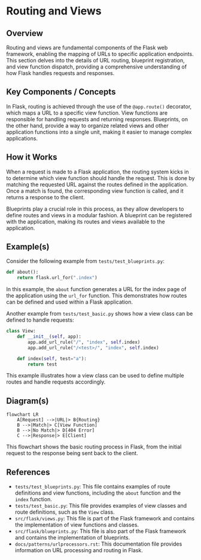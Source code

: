 # Routing and Views
## Overview
Routing and views are fundamental components of the Flask web framework, enabling the mapping of URLs to specific application endpoints. This section delves into the details of URL routing, blueprint registration, and view function dispatch, providing a comprehensive understanding of how Flask handles requests and responses.

## Key Components / Concepts
In Flask, routing is achieved through the use of the `@app.route()` decorator, which maps a URL to a specific view function. View functions are responsible for handling requests and returning responses. Blueprints, on the other hand, provide a way to organize related views and other application functions into a single unit, making it easier to manage complex applications.

## How it Works
When a request is made to a Flask application, the routing system kicks in to determine which view function should handle the request. This is done by matching the requested URL against the routes defined in the application. Once a match is found, the corresponding view function is called, and it returns a response to the client.

Blueprints play a crucial role in this process, as they allow developers to define routes and views in a modular fashion. A blueprint can be registered with the application, making its routes and views available to the application.

## Example(s)
Consider the following example from `tests/test_blueprints.py`:
```python
def about():
    return flask.url_for(".index")
```
In this example, the `about` function generates a URL for the index page of the application using the `url_for` function. This demonstrates how routes can be defined and used within a Flask application.

Another example from `tests/test_basic.py` shows how a view class can be defined to handle requests:
```python
class View:
    def __init__(self, app):
        app.add_url_rule("/", "index", self.index)
        app.add_url_rule("/<test>/", "index", self.index)

    def index(self, test="a"):
        return test
```
This example illustrates how a view class can be used to define multiple routes and handle requests accordingly.

## Diagram(s)
```mermaid
flowchart LR
    A[Request] -->|URL|> B{Routing}
    B -->|Match|> C[View Function]
    B -->|No Match|> D[404 Error]
    C -->|Response|> E[Client]
```
This flowchart shows the basic routing process in Flask, from the initial request to the response being sent back to the client.

## References
* `tests/test_blueprints.py`: This file contains examples of route definitions and view functions, including the `about` function and the `index` function.
* `tests/test_basic.py`: This file provides examples of view classes and route definitions, such as the `View` class.
* `src/flask/views.py`: This file is part of the Flask framework and contains the implementation of view functions and classes.
* `src/flask/blueprints.py`: This file is also part of the Flask framework and contains the implementation of blueprints.
* `docs/patterns/urlprocessors.rst`: This documentation file provides information on URL processing and routing in Flask.